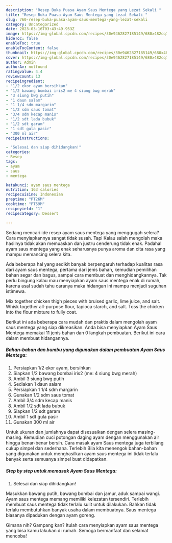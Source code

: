 ```yaml
---
description: "Resep Buka Puasa Ayam Saus Mentega yang Lezat Sekali "
title: "Resep Buka Puasa Ayam Saus Mentega yang Lezat Sekali "
slug: 760-resep-buka-puasa-ayam-saus-mentega-yang-lezat-sekali
category: Uncategorized
date: 2023-03-16T03:43:49.953Z
image: https://img-global.cpcdn.com/recipes/30e9462827185149/680x482cq70/ayam-saus-mentega-foto-resep-utama.jpg
hideToc: false
enableToc: true
enableTocContent: false
thumbnail: https://img-global.cpcdn.com/recipes/30e9462827185149/680x482cq70/ayam-saus-mentega-foto-resep-utama.jpg
cover: https://img-global.cpcdn.com/recipes/30e9462827185149/680x482cq70/ayam-saus-mentega-foto-resep-utama.jpg
author: Admin
authorAv: notfound
ratingvalue: 4.4
reviewcount: 13
recipeingredient:
- "1/2 ekor ayam bersihkan"
- "1/2 bawang bombai iris2 me 4 siung bwg merah"
- "3 siung bwg putih"
- "1 daun salam"
- "1 1/4 sdm margarin"
- "1/2 sdm saus tomat"
- "3/4 sdm kecap manis"
- "1/2 sdt lada bubuk"
- "1/2 sdt garam"
- "1 sdt gula pasir"
- "300 ml air"
recipeinstructions:

- "Selesai dan siap dihidangkan!"
categories:
- Resep
tags:
- ayam
- saus
- mentega

katakunci: ayam saus mentega 
nutrition: 163 calories
recipecuisine: Indonesian
preptime: "PT26M"
cooktime: "PT59M"
recipeyield: "1"
recipecategory: Dessert

---
```



Sedang mencari ide resep ayam saus mentega yang menggugah selera? Cara menyiapkannya sangat tidak susah. Tapi Kalau salah mengolah maka hasilnya tidak akan memuaskan dan justru cenderung tidak enak. Padahal ayam saus mentega yang enak seharusnya punya aroma dan cita rasa yang mampu memancing selera kita.


Ada beberapa hal yang sedikit banyak berpengaruh terhadap kualitas rasa dari ayam saus mentega, pertama dari jenis bahan, kemudian pemilihan bahan segar dan bagus, sampai cara membuat dan menghidangkannya. Tak perlu bingung kalau mau menyiapkan ayam saus mentega enak di rumah, karena asal sudah tahu caranya maka hidangan ini mampu menjadi suguhan istimewa.

Mix together chicken thigh pieces with bruised garlic, lime juice, and salt. Whisk together all-purpose flour, tapioca starch, and salt. Toss the chicken into the flour mixture to fully coat.


Berikut ini ada beberapa cara mudah dan praktis dalam mengolah ayam saus mentega yang siap dikreasikan. Anda bisa menyiapkan Ayam Saus Mentega memakai 11 jenis bahan dan 0 langkah pembuatan. Berikut ini cara dalam membuat hidangannya.

<!--inarticleads1-->

##### Bahan-bahan dan bumbu yang digunakan dalam pembuatan Ayam Saus Mentega:

1. Persiapkan 1/2 ekor ayam, bersihkan
1. Siapkan 1/2 bawang bombai iris2 (me: 4 siung bwg merah)
1. Ambil 3 siung bwg putih
1. Sediakan 1 daun salam
1. Persiapkan 1 1/4 sdm margarin
1. Gunakan 1/2 sdm saus tomat
1. Ambil 3/4 sdm kecap manis
1. Ambil 1/2 sdt lada bubuk
1. Siapkan 1/2 sdt garam
1. Ambil 1 sdt gula pasir
1. Gunakan 300 ml air


Untuk ukuran dan jumlahnya dapat disesuaikan dengan selera masing-masing. Kemudian cuci potongan daging ayam dengan menggunakan air hingga benar-benar bersih. Cara masak ayam Saus mentega juga terbilang cukup simpel dan sederhana. Terlebih Bila kita menengok bahan-bahan yang digunakan untuk menghasilkan ayam saus mentega ini tidak terlalu banyak serta semuanya simpel buat didapatkan. 

<!--inarticleads2-->

##### Step by step untuk memasak Ayam Saus Mentega:


1. Selesai dan siap dihidangkan!

Masukkan bawang putih, bawang bombai dan jamur, aduk sampai wangi. Ayam saus mentega memang memiliki kelezatan tersendiri. Terlebih membuat saus mentega tidak terlalu sulit untuk dilakukan. Bahkan tidak terlalu membutuhkan banyak usaha dalam membuatnya. Saus mentega biasanya dipadukan dengan ayam goreng. 

Gimana nih? Gampang kan? Itulah cara menyiapkan ayam saus mentega yang bisa kamu lakukan di rumah. Semoga bermanfaat dan selamat mencoba!
